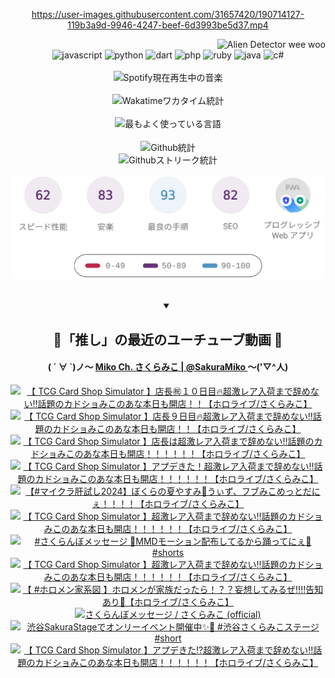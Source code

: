 <!-- START: HERO IMAGE GIF ////////// ////////// ////////// -->
<!-- <img src="@/../assets/img/gaming/ghost-of-tsushima.gif" width="100%"  alt="nellyXinwei's Hero Gif Image"/> -->
<!-- END: HERO IMAGE GIF ////////// ////////// ////////// -->

<div align="center" >  
  
<!-- START:ワンピース 第1015話「ルフィはRED ROCを使う」 -->
<https://user-images.githubusercontent.com/31657420/190714127-119b3a9d-9946-4247-beef-6d3993be5d37.mp4>
<!-- END:ワンピース 第1015話「ルフィはRED ROCを使う」 -->

<!-- START:VISITOR COUNTER -->
<div width="100%" align="right">
<img src="https://komarev.com/ghpvc/?username=nellyXinwei&label=🛸&color=grey&style=for-the-badge&labelcolor=ffffff" alt="Alien Detector wee woo"/>
</div>
<!-- END:VISITOR COUNTER -->

<!-- START: PROGRAMMING LANGUAGES -->
<!-- 色彩 Color Scheme:
#961E3A, #8A0D42, #5A0640, #4F265E, #2B355A, #3E759B, #CC4246,
#BB2649, #AD1052, #700750, #633075, #364270, #4E92C2, #FF5357
Sauce: https://www.webcreatorbox.com/inspiration/pantone-2023
-->

<img src="https://img.shields.io/badge/javascript%20-%23BB2649.svg?&style=for-the-badge&logo=javascript&logoColor=white&labelColor=961E3A" alt="javascript"/>
<img src="https://img.shields.io/badge/python%20-%23AD1052.svg?&style=for-the-badge&logo=python&logoColor=white&labelColor=8A0D42" alt="python" />
<img src="https://img.shields.io/badge/dart%20-%23700750.svg?&style=for-the-badge&logo=dart&logoColor=white&labelColor=5A0640" alt="dart"/>
<img src="https://img.shields.io/badge/php%20-%23633075.svg?&style=for-the-badge&logo=php&logoColor=white&labelColor=4F265E" alt="php"/>
<img src="https://img.shields.io/badge/ruby%20-%23364270.svg?&style=for-the-badge&logo=ruby&logoColor=white&labelColor=2B355A" alt="ruby"/>
<img src="https://img.shields.io/badge/java%20-%234E92C2.svg?&style=for-the-badge&logo=openjdk&logoColor=white&labelColor=3E759B" alt="java"/>
<img src="https://img.shields.io/badge/c%23-%23FF5357.svg?style=for-the-badge&logo=c-sharp&logoColor=white&labelColor=CC4246" alt="c#"/>  
<!-- END: PROGRAMMING LANGUAGES -->

<br>
<br>

<!-- START: MUSIC STATUS -->
  <!-- <a href="https://newojima-gsrs-20220114.vercel.app/api/now-playing?open">
    <img src="https://newojima-gsrs-20220114.vercel.app/api/now-playing" alt="Spotify現在再生中の音楽">
  </a> -->
  <img src="https://newojima-grss-20230114.vercel.app/api/spotify?border_color=transparent" alt="Spotify現在再生中の音楽" width="280px">
<!-- END: MUSIC STATUS -->

<br>
<br>

<!-- START: GITHUB STATUS -->
<!-- 色彩 Color Scheme:  #BB2649, #AD1052, #700750, #633075 -->
<img align="center" src="https://newojima-grs-20230109.vercel.app/api/wakatime?username=newojima&layout=compact&langs_count=10&locale=ja&hide_title=false&title_color=fff&hide_border=true&text_color=fff&bg_color=BB2649,BB2649,633075,633075&hide=other,css,html,bash,xml,git%20config,makefile,properties,yaml,markdown,text,json,jsx" alt="Wakatimeワカタイム統計" width="500px"/>

<br>
<br>

<!-- 色彩 Color Scheme:  #633075, #364270, #4E92C2 -->
  <img align="center" src="https://newojima-grs-20230109.vercel.app/api/top-langs?username=newojima&layout=compact&text_color=fff&icon_color=fff&hide_border=true&&locale=ja&hide_title=false&title_color=fff&include_all_commits=true&card_width=445&langs_count=11&hide=c%23,powershell,shaderlab,hlsl,makefile,jupyter%20notebook,python,html,css,shell,batchfile,less,liquid,hack,scss&bg_color=4F265E,633075,4E92C2" alt="最もよく使っている言語" width="500px"/>

<br>
<br>

<!-- 色彩 Color Scheme:  #4E92C2, #FF5357 -->
  <img align="center" src="https://newojima-grs-20230109.vercel.app/api?username=newojima&rank_icon=github&show_icons=true&&locale=ja&title_color=fff&text_color=fff&icon_color=fff&hide_border=true&hide_title=false&count_private=true&include_all_commits=true&card_width=495&disable_animations=true&bg_color=4E92C2,4E92C2,FF5357" alt="Github統計" width="500px"/>

<br>

<img align="center" src="https://streak-stats.demolab.com?user=newojima&theme=dark&hide_border=true&locale=ja&ring=BB2649&stroke=222222&background=151515&sideLabels=BB2649&currStreakLabel=ffffff&border=BB2649&fire=FF5357&currStreakNum=ffffff&sideNums=FF5357&dates=ffffff" alt="Githubストリーク統計" width="500px"/>

<br>
<br>

  <img align="center" width="500px" src="@/../assets/img/page-insights.svg" alt="Githubページの洞察"/>
  
</div>
<!-- END: GITHUB STATUS -->

<br>
<br>

<div align="center">
<details open>
  <summary>

  </summary>

  <h2 align="center">🌸「推し」の最近のユーチューブ動画 🌸</h2>
  <h4>
  ( ´ ∀ `)ノ～ 
  <a href="https://www.youtube.com/@SakuraMiko">Miko Ch. さくらみこ | @SakuraMiko
  </a>
   ～('▽^人)
  </h4>

  <!-- BEGIN YOUTUBE-CARDS -->
<a href="https://www.youtube.com/watch?v=yyh49AcSsjI"><img src="https://ytcards.demolab.com/?id=yyh49AcSsjI&title=%E3%80%90+TCG+Card+Shop+Simulator+%E3%80%91%E5%BA%97%E9%95%B7%E3%8A%97%EF%BC%91%EF%BC%90%E6%97%A5%E7%9B%AE%F0%9F%94%A5%E8%B6%85%E6%BF%80%E3%83%AC%E3%82%A2%E5%85%A5%E8%8D%B7%E3%81%BE%E3%81%A7%E8%BE%9E%E3%82%81%E3%81%AA%E3%81%84%E2%80%BC%E8%A9%B1%E9%A1%8C%E3%81%AE%E3%82%AB%E3%83%89%E3%82%B7%E3%83%A7%E3%81%BF%E3%81%93%E3%81%AE%E3%81%82%E3%81%AA%E6%9C%AC%E6%97%A5%E3%82%82%E9%96%8B%E5%BA%97%EF%BC%81%EF%BC%81%E3%80%90%E3%83%9B%E3%83%AD%E3%83%A9%E3%82%A4%E3%83%96%2F%E3%81%95%E3%81%8F%E3%82%89%E3%81%BF%E3%81%93%E3%80%91&lang=ja&timestamp=1728550109&background_color=%230d1117&title_color=%23ffffff&stats_color=%23dedede&max_title_lines=1&width=187&border_radius=5&duration=0" alt="【 TCG Card Shop Simulator 】店長㊗１０日目🔥超激レア入荷まで辞めない‼話題のカドショみこのあな本日も開店！！【ホロライブ/さくらみこ】" title="【 TCG Card Shop Simulator 】店長㊗１０日目🔥超激レア入荷まで辞めない‼話題のカドショみこのあな本日も開店！！【ホロライブ/さくらみこ】"></a>
<a href="https://www.youtube.com/watch?v=bLDV-1xKStY"><img src="https://ytcards.demolab.com/?id=bLDV-1xKStY&title=%E3%80%90+TCG+Card+Shop+Simulator+%E3%80%91%E5%BA%97%E9%95%B7%EF%BC%99%E6%97%A5%E7%9B%AE%F0%9F%94%A5%E8%B6%85%E6%BF%80%E3%83%AC%E3%82%A2%E5%85%A5%E8%8D%B7%E3%81%BE%E3%81%A7%E8%BE%9E%E3%82%81%E3%81%AA%E3%81%84%E2%80%BC%E8%A9%B1%E9%A1%8C%E3%81%AE%E3%82%AB%E3%83%89%E3%82%B7%E3%83%A7%E3%81%BF%E3%81%93%E3%81%AE%E3%81%82%E3%81%AA%E6%9C%AC%E6%97%A5%E3%82%82%E9%96%8B%E5%BA%97%EF%BC%81%EF%BC%81%E3%80%90%E3%83%9B%E3%83%AD%E3%83%A9%E3%82%A4%E3%83%96%2F%E3%81%95%E3%81%8F%E3%82%89%E3%81%BF%E3%81%93%E3%80%91&lang=ja&timestamp=1728492110&background_color=%230d1117&title_color=%23ffffff&stats_color=%23dedede&max_title_lines=1&width=187&border_radius=5&duration=12283" alt="【 TCG Card Shop Simulator 】店長９日目🔥超激レア入荷まで辞めない‼話題のカドショみこのあな本日も開店！！【ホロライブ/さくらみこ】" title="【 TCG Card Shop Simulator 】店長９日目🔥超激レア入荷まで辞めない‼話題のカドショみこのあな本日も開店！！【ホロライブ/さくらみこ】"></a>
<a href="https://www.youtube.com/watch?v=JLiibPjkOpg"><img src="https://ytcards.demolab.com/?id=JLiibPjkOpg&title=%E3%80%90+TCG+Card+Shop+Simulator+%E3%80%91%E5%BA%97%E9%95%B7%E3%81%AF%E8%B6%85%E6%BF%80%E3%83%AC%E3%82%A2%E5%85%A5%E8%8D%B7%E3%81%BE%E3%81%A7%E8%BE%9E%E3%82%81%E3%81%AA%E3%81%84%E2%80%BC%E8%A9%B1%E9%A1%8C%E3%81%AE%E3%82%AB%E3%83%89%E3%82%B7%E3%83%A7%E3%81%BF%E3%81%93%E3%81%AE%E3%81%82%E3%81%AA%E6%9C%AC%E6%97%A5%E3%82%82%E9%96%8B%E5%BA%97%EF%BC%81%EF%BC%81%EF%BC%81%EF%BC%81%EF%BC%81%EF%BC%81%E3%80%90%E3%83%9B%E3%83%AD%E3%83%A9%E3%82%A4%E3%83%96%2F%E3%81%95%E3%81%8F%E3%82%89%E3%81%BF%E3%81%93%E3%80%91&lang=ja&timestamp=1728410882&background_color=%230d1117&title_color=%23ffffff&stats_color=%23dedede&max_title_lines=1&width=187&border_radius=5&duration=17034" alt="【 TCG Card Shop Simulator 】店長は超激レア入荷まで辞めない‼話題のカドショみこのあな本日も開店！！！！！！【ホロライブ/さくらみこ】" title="【 TCG Card Shop Simulator 】店長は超激レア入荷まで辞めない‼話題のカドショみこのあな本日も開店！！！！！！【ホロライブ/さくらみこ】"></a>
<a href="https://www.youtube.com/watch?v=iBaYAtiivnY"><img src="https://ytcards.demolab.com/?id=iBaYAtiivnY&title=%E3%80%90+TCG+Card+Shop+Simulator+%E3%80%91%E3%82%A2%E3%83%97%E3%83%87%E3%81%8D%E3%81%9F%EF%BC%81%E8%B6%85%E6%BF%80%E3%83%AC%E3%82%A2%E5%85%A5%E8%8D%B7%E3%81%BE%E3%81%A7%E8%BE%9E%E3%82%81%E3%81%AA%E3%81%84%E2%80%BC%E8%A9%B1%E9%A1%8C%E3%81%AE%E3%82%AB%E3%83%89%E3%82%B7%E3%83%A7%E3%81%BF%E3%81%93%E3%81%AE%E3%81%82%E3%81%AA%E6%9C%AC%E6%97%A5%E3%82%82%E9%96%8B%E5%BA%97%EF%BC%81%EF%BC%81%EF%BC%81%EF%BC%81%EF%BC%81%EF%BC%81%E3%80%90%E3%83%9B%E3%83%AD%E3%83%A9%E3%82%A4%E3%83%96%2F%E3%81%95%E3%81%8F%E3%82%89%E3%81%BF%E3%81%93%E3%80%91&lang=ja&timestamp=1728314388&background_color=%230d1117&title_color=%23ffffff&stats_color=%23dedede&max_title_lines=1&width=187&border_radius=5&duration=14635" alt="【 TCG Card Shop Simulator 】アプデきた！超激レア入荷まで辞めない‼話題のカドショみこのあな本日も開店！！！！！！【ホロライブ/さくらみこ】" title="【 TCG Card Shop Simulator 】アプデきた！超激レア入荷まで辞めない‼話題のカドショみこのあな本日も開店！！！！！！【ホロライブ/さくらみこ】"></a>
<a href="https://www.youtube.com/watch?v=m_BFonQNd3k"><img src="https://ytcards.demolab.com/?id=m_BFonQNd3k&title=%E3%80%90%23%E3%83%9E%E3%82%A4%E3%82%AF%E3%83%A9%E8%82%9D%E8%A9%A6%E3%81%972024%E3%80%91%E3%81%BC%E3%81%8F%E3%82%89%E3%81%AE%E5%A4%8F%E3%82%84%E3%81%99%E3%81%BF%F0%9F%8C%BB%E3%81%86%E3%81%83%E3%81%9A%E3%80%81%E3%83%95%E3%83%96%E3%81%BF%E3%81%93%E3%82%81%E3%81%A3%E3%81%A8%E3%81%A0%E3%81%AB%E3%81%87%EF%BC%81%EF%BC%81%EF%BC%81%EF%BC%81%E3%80%90%E3%83%9B%E3%83%AD%E3%83%A9%E3%82%A4%E3%83%96%2F%E3%81%95%E3%81%8F%E3%82%89%E3%81%BF%E3%81%93%E3%80%91&lang=ja&timestamp=1728234558&background_color=%230d1117&title_color=%23ffffff&stats_color=%23dedede&max_title_lines=1&width=187&border_radius=5&duration=14239" alt="【#マイクラ肝試し2024】ぼくらの夏やすみ🌻うぃず、フブみこめっとだにぇ！！！！【ホロライブ/さくらみこ】" title="【#マイクラ肝試し2024】ぼくらの夏やすみ🌻うぃず、フブみこめっとだにぇ！！！！【ホロライブ/さくらみこ】"></a>
<a href="https://www.youtube.com/watch?v=8RP7g2cQ1GI"><img src="https://ytcards.demolab.com/?id=8RP7g2cQ1GI&title=%E3%80%90+TCG+Card+Shop+Simulator+%E3%80%91%E8%B6%85%E6%BF%80%E3%83%AC%E3%82%A2%E5%85%A5%E8%8D%B7%E3%81%BE%E3%81%A7%E8%BE%9E%E3%82%81%E3%81%AA%E3%81%84%E2%80%BC%E8%A9%B1%E9%A1%8C%E3%81%AE%E3%82%AB%E3%83%89%E3%82%B7%E3%83%A7%E3%81%BF%E3%81%93%E3%81%AE%E3%81%82%E3%81%AA%E6%9C%AC%E6%97%A5%E3%82%82%E9%96%8B%E5%BA%97%EF%BC%81%EF%BC%81%EF%BC%81%EF%BC%81%EF%BC%81%EF%BC%81%E3%80%90%E3%83%9B%E3%83%AD%E3%83%A9%E3%82%A4%E3%83%96%2F%E3%81%95%E3%81%8F%E3%82%89%E3%81%BF%E3%81%93%E3%80%91&lang=ja&timestamp=1728219666&background_color=%230d1117&title_color=%23ffffff&stats_color=%23dedede&max_title_lines=1&width=187&border_radius=5&duration=9965" alt="【 TCG Card Shop Simulator 】超激レア入荷まで辞めない‼話題のカドショみこのあな本日も開店！！！！！！【ホロライブ/さくらみこ】" title="【 TCG Card Shop Simulator 】超激レア入荷まで辞めない‼話題のカドショみこのあな本日も開店！！！！！！【ホロライブ/さくらみこ】"></a>
<a href="https://www.youtube.com/watch?v=c6l3P-C_yFU"><img src="https://ytcards.demolab.com/?id=c6l3P-C_yFU&title=%23%E3%81%95%E3%81%8F%E3%82%89%E3%82%93%E3%81%BC%E3%83%A1%E3%83%83%E3%82%BB%E3%83%BC%E3%82%B8+%F0%9F%8D%92MMD%E3%83%A2%E3%83%BC%E3%82%B7%E3%83%A7%E3%83%B3%E9%85%8D%E5%B8%83%E3%81%97%E3%81%A6%E3%82%8B%E3%81%8B%E3%82%89%E8%B8%8A%E3%81%A3%E3%81%A6%E3%81%AB%E3%81%87%F0%9F%8C%B8+%23shorts&lang=ja&timestamp=1728120622&background_color=%230d1117&title_color=%23ffffff&stats_color=%23dedede&max_title_lines=1&width=187&border_radius=5&duration=23" alt="#さくらんぼメッセージ 🍒MMDモーション配布してるから踊ってにぇ🌸 #shorts" title="#さくらんぼメッセージ 🍒MMDモーション配布してるから踊ってにぇ🌸 #shorts"></a>
<a href="https://www.youtube.com/watch?v=W7Cxx0k-C_c"><img src="https://ytcards.demolab.com/?id=W7Cxx0k-C_c&title=%E3%80%90+TCG+Card+Shop+Simulator+%E3%80%91%E8%B6%85%E6%BF%80%E3%83%AC%E3%82%A2%E5%85%A5%E8%8D%B7%E3%81%BE%E3%81%A7%E8%BE%9E%E3%82%81%E3%81%AA%E3%81%84%E2%80%BC%E8%A9%B1%E9%A1%8C%E3%81%AE%E3%82%AB%E3%83%89%E3%82%B7%E3%83%A7%E3%81%BF%E3%81%93%E3%81%AE%E3%81%82%E3%81%AA%E6%9C%AC%E6%97%A5%E3%82%82%E9%96%8B%E5%BA%97%EF%BC%81%EF%BC%81%EF%BC%81%EF%BC%81%EF%BC%81%EF%BC%81%E3%80%90%E3%83%9B%E3%83%AD%E3%83%A9%E3%82%A4%E3%83%96%2F%E3%81%95%E3%81%8F%E3%82%89%E3%81%BF%E3%81%93%E3%80%91&lang=ja&timestamp=1728062350&background_color=%230d1117&title_color=%23ffffff&stats_color=%23dedede&max_title_lines=1&width=187&border_radius=5&duration=17715" alt="【 TCG Card Shop Simulator 】超激レア入荷まで辞めない‼話題のカドショみこのあな本日も開店！！！！！！【ホロライブ/さくらみこ】" title="【 TCG Card Shop Simulator 】超激レア入荷まで辞めない‼話題のカドショみこのあな本日も開店！！！！！！【ホロライブ/さくらみこ】"></a>
<a href="https://www.youtube.com/watch?v=TZEq2NR_e44"><img src="https://ytcards.demolab.com/?id=TZEq2NR_e44&title=%E3%80%90+%23%E3%83%9B%E3%83%AD%E3%83%A1%E3%83%B3%E5%AE%B6%E7%B3%BB%E5%9B%B3+%E3%80%91%E3%83%9B%E3%83%AD%E3%83%A1%E3%83%B3%E3%81%8C%E5%AE%B6%E6%97%8F%E3%81%A0%E3%81%A3%E3%81%9F%E3%82%89%EF%BC%81%EF%BC%9F%EF%BC%9F%E5%A6%84%E6%83%B3%E3%81%97%E3%81%A6%E3%81%BF%E3%82%8B%E3%81%9C%E2%80%BC%E2%80%BC%E5%91%8A%E7%9F%A5%E3%81%82%E3%82%8A%F0%9F%8C%B8%E3%80%90%E3%83%9B%E3%83%AD%E3%83%A9%E3%82%A4%E3%83%96%2F%E3%81%95%E3%81%8F%E3%82%89%E3%81%BF%E3%81%93%E3%80%91&lang=ja&timestamp=1728043424&background_color=%230d1117&title_color=%23ffffff&stats_color=%23dedede&max_title_lines=1&width=187&border_radius=5&duration=3445" alt="【 #ホロメン家系図 】ホロメンが家族だったら！？？妄想してみるぜ‼‼告知あり🌸【ホロライブ/さくらみこ】" title="【 #ホロメン家系図 】ホロメンが家族だったら！？？妄想してみるぜ‼‼告知あり🌸【ホロライブ/さくらみこ】"></a>
<a href="https://www.youtube.com/watch?v=2dkJB8a201s"><img src="https://ytcards.demolab.com/?id=2dkJB8a201s&title=%E3%81%95%E3%81%8F%E3%82%89%E3%82%93%E3%81%BC%E3%83%A1%E3%83%83%E3%82%BB%E3%83%BC%E3%82%B8+%2F+%E3%81%95%E3%81%8F%E3%82%89%E3%81%BF%E3%81%93+%28official%29&lang=ja&timestamp=1728043226&background_color=%230d1117&title_color=%23ffffff&stats_color=%23dedede&max_title_lines=1&width=187&border_radius=5&duration=195" alt="さくらんぼメッセージ / さくらみこ (official)" title="さくらんぼメッセージ / さくらみこ (official)"></a>
<a href="https://www.youtube.com/watch?v=EPv9avH8w_M"><img src="https://ytcards.demolab.com/?id=EPv9avH8w_M&title=%E6%B8%8B%E8%B0%B7SakuraStage%E3%81%A7%E3%82%AA%E3%83%B3%E3%83%AA%E3%83%BC%E3%82%A4%E3%83%99%E3%83%B3%E3%83%88%E9%96%8B%E5%82%AC%E4%B8%AD%E2%9C%A8%F0%9F%8C%B8+%23%E6%B8%8B%E8%B0%B7%E3%81%95%E3%81%8F%E3%82%89%E3%81%BF%E3%81%93%E3%82%B9%E3%83%86%E3%83%BC%E3%82%B8+%23short&lang=ja&timestamp=1728028816&background_color=%230d1117&title_color=%23ffffff&stats_color=%23dedede&max_title_lines=1&width=187&border_radius=5&duration=59" alt="渋谷SakuraStageでオンリーイベント開催中✨🌸 #渋谷さくらみこステージ #short" title="渋谷SakuraStageでオンリーイベント開催中✨🌸 #渋谷さくらみこステージ #short"></a>
<a href="https://www.youtube.com/watch?v=Hob9fZwUA7A"><img src="https://ytcards.demolab.com/?id=Hob9fZwUA7A&title=%E3%80%90+TCG+Card+Shop+Simulator+%E3%80%91%E3%82%A2%E3%83%97%E3%83%87%E3%81%8D%E3%81%9F%E2%81%89%E8%B6%85%E6%BF%80%E3%83%AC%E3%82%A2%E5%85%A5%E8%8D%B7%E3%81%BE%E3%81%A7%E8%BE%9E%E3%82%81%E3%81%AA%E3%81%84%E2%80%BC%E8%A9%B1%E9%A1%8C%E3%81%AE%E3%82%AB%E3%83%89%E3%82%B7%E3%83%A7%E3%81%BF%E3%81%93%E3%81%AE%E3%81%82%E3%81%AA%E6%9C%AC%E6%97%A5%E3%82%82%E9%96%8B%E5%BA%97%EF%BC%81%EF%BC%81%EF%BC%81%EF%BC%81%EF%BC%81%EF%BC%81%E3%80%90%E3%83%9B%E3%83%AD%E3%83%A9%E3%82%A4%E3%83%96%2F%E3%81%95%E3%81%8F%E3%82%89%E3%81%BF%E3%81%93%E3%80%91&lang=ja&timestamp=1727890222&background_color=%230d1117&title_color=%23ffffff&stats_color=%23dedede&max_title_lines=1&width=187&border_radius=5&duration=18189" alt="【 TCG Card Shop Simulator 】アプデきた⁉超激レア入荷まで辞めない‼話題のカドショみこのあな本日も開店！！！！！！【ホロライブ/さくらみこ】" title="【 TCG Card Shop Simulator 】アプデきた⁉超激レア入荷まで辞めない‼話題のカドショみこのあな本日も開店！！！！！！【ホロライブ/さくらみこ】"></a>
<!-- END YOUTUBE-CARDS -->

</div>
  
</details>
